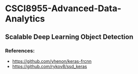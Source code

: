 # CSCI8955-Advanced-Data-Analytics
## Scalable Deep Learning Object Detection
### References:
 - https://github.com/yhenon/keras-frcnn
 - https://github.com/rykov8/ssd_keras
